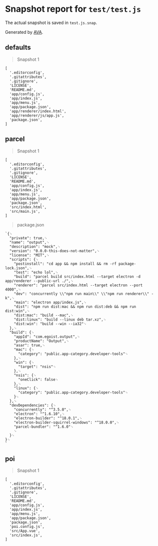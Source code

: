 # Snapshot report for `test/test.js`

The actual snapshot is saved in `test.js.snap`.

Generated by [AVA](https://ava.li).

## defaults

> Snapshot 1

    [
      '.editorconfig',
      '.gitattributes',
      '.gitignore',
      'LICENSE',
      'README.md',
      'app/config.js',
      'app/index.js',
      'app/menu.js',
      'app/package.json',
      'app/renderer/index.html',
      'app/renderer/js/app.js',
      'package.json',
    ]

## parcel

> Snapshot 1

    [
      '.editorconfig',
      '.gitattributes',
      '.gitignore',
      'LICENSE',
      'README.md',
      'app/config.js',
      'app/index.js',
      'app/menu.js',
      'app/package.json',
      'package.json',
      'src/index.html',
      'src/main.js',
    ]

> package.json

    `{␊
      "private": true,␊
      "name": "output",␊
      "description": "mock",␊
      "version": "0.0.0-this-does-not-matter",␊
      "license": "MIT",␊
      "scripts": {␊
        "postinstall": "cd app && npm install && rm -rf package-lock.json",␊
        "test": "echo lol",␊
        "build": "parcel build src/index.html --target electron -d app/renderer --public-url ./",␊
        "renderer": "parcel src/index.html --target electron --port 4000",␊
        "dev": "concurrently \\"npm run main\\" \\"npm run renderer\\" -k",␊
        "main": "electron app/index.js",␊
        "dist": "npm run dist:mac && npm run dist:deb && npm run dist:win",␊
        "dist:mac": "build --mac",␊
        "dist:linux": "build --linux deb tar.xz",␊
        "dist:win": "build --win --ia32"␊
      },␊
      "build": {␊
        "appId": "com.egoist.output",␊
        "productName": "Output",␊
        "asar": true,␊
        "mac": {␊
          "category": "public.app-category.developer-tools"␊
        },␊
        "win": {␊
          "target": "nsis"␊
        },␊
        "nsis": {␊
          "oneClick": false␊
        },␊
        "linux": {␊
          "category": "public.app-category.developer-tools"␊
        }␊
      },␊
      "devDependencies": {␊
        "concurrently": "^3.5.0",␊
        "electron": "^1.6.10",␊
        "electron-builder": "^18.0.1",␊
        "electron-builder-squirrel-windows": "^18.0.0",␊
        "parcel-bundler": "^1.6.0"␊
        ␊
      }␊
    }␊
    `

## poi

> Snapshot 1

    [
      '.editorconfig',
      '.gitattributes',
      '.gitignore',
      'LICENSE',
      'README.md',
      'app/config.js',
      'app/index.js',
      'app/menu.js',
      'app/package.json',
      'package.json',
      'poi.config.js',
      'src/App.vue',
      'src/index.js',
    ]
